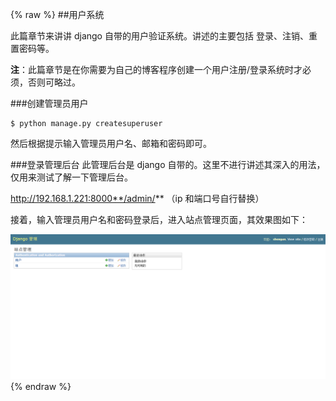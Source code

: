 {% raw %}
##用户系统

此篇章节来讲讲 django 自带的用户验证系统。讲述的主要包括 登录、注销、重置密码等。

**注**：此篇章节是在你需要为自己的博客程序创建一个用户注册/登录系统时才必须，否则可略过。

###创建管理员用户

```shell
$ python manage.py createsuperuser
```
然后根据提示输入管理员用户名、邮箱和密码即可。


###登录管理后台
此管理后台是 django 自带的。这里不进行讲述其深入的用法，仅用来测试了解一下管理后台。

http://192.168.1.221:8000**/admin/** （ip 和端口号自行替换）

接着，输入管理员用户名和密码登录后，进入站点管理页面，其效果图如下：

![](/img/django_user_001.png)
{% endraw %}

